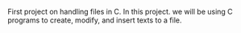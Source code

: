 First project on handling files in C. In this project.
we will be using C programs to create, modify, and insert texts to a file.
